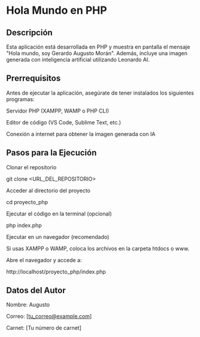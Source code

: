 # Hola Mundo en PHP

## Descripción

Esta aplicación está desarrollada en PHP y muestra en pantalla el mensaje "Hola mundo, soy Gerardo Augusto Morán". Además, incluye una imagen generada con inteligencia artificial utilizando Leonardo AI.

## Prerrequisitos

Antes de ejecutar la aplicación, asegúrate de tener instalados los siguientes programas:

Servidor PHP (XAMPP, WAMP o PHP CLI)

Editor de código (VS Code, Sublime Text, etc.)

Conexión a internet para obtener la imagen generada con IA

## Pasos para la Ejecución

Clonar el repositorio

git clone <URL_DEL_REPOSITORIO>

Acceder al directorio del proyecto

cd proyecto_php

Ejecutar el código en la terminal (opcional)

php index.php

Ejecutar en un navegador (recomendado)

Si usas XAMPP o WAMP, coloca los archivos en la carpeta htdocs o www.

Abre el navegador y accede a:

http://localhost/proyecto_php/index.php

## Datos del Autor

Nombre: Augusto

Correo: [tu_correo@example.com]

Carnet: [Tu número de carnet]